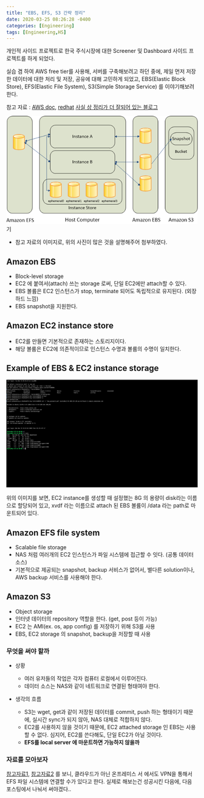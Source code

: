 ```yaml
---
title: "EBS, EFS, S3 간략 정리"
date: 2020-03-25 08:26:28 -0400
categories: [Engineering]
tags: [Engineering,HS]
---
```


개인적 사이드 프로젝트로 한국 주식시장에 대한 Screener 및 Dashboard 사이드 프로젝트를 하게 되었다.
 
실습 겸 하여 AWS free tier를 사용해, 서버를 구축해보려고 하던 중에, 제일 먼저 저장한 데이터에 대한 처리 및 저장, 공유에 대해 고민하게 되었고, 
EBS(Elastic Block Store), EFS(Elastic File System), S3(Simple Storage Service) 를 이야기해보려 한다. 

참고 자료 : [AWS doc](https://docs.aws.amazon.com/ko_kr/AWSEC2/latest/UserGuide/Storage.html),
[redhat](https://www.redhat.com/ko/topics/data-storage/file-block-object-storage)
[사실 상 정리가 더 잘되어 있는 블로그](https://sarc.io/index.php/aws/1789-s3-vs-ebs-vs-efs)


![Alt text](/images/post_img/ebs_efs_s3.png)기
* 참고 자료의 이미지로, 위의 사진이 많은 것을 설명해주어 첨부하였다.

## Amazon EBS

- Block-level storage 
- EC2 에 붙여서(attach) 쓰는 storage 로써, 단일 EC2에만 attach할 수 있다. 
- EBS 볼륨은 EC2 인스턴스가 stop, terminate 되어도 독립적으로 유지된다. (외장 하드 느낌)
- EBS snapshot을 지원한다. 


## Amazon EC2 instance store 

- EC2를 만들면 기본적으로 존재하는 스토리지이다. 
- 해당 볼륨은 EC2에 의존적이므로 인스턴스 수명과 볼륨의 수명이 일치한다. 


## Example of EBS & EC2 instance storage
![Alt text](/images/post_img/aws_terminal.png) 
 
위의 이미지를 보면, EC2 instance를 생성할 때 설정했는 8G 의 용량이 disk라는 이름으로 할당되어 있고,
 xvdf 라는 이름으로 attach 된 EBS 볼륨이 /data 라는 path로 마운트되어 있다.

## Amazon EFS file system 

- Scalable file storage 
- NAS 처럼 여러개의 EC2 인스턴스가 파일 시스템에 접근할 수 잇다. (공통 데이터 소스)
- 기본적으로 제공되는 snapshot, backup 서비스가 없어서, 별다른 solution이나, AWS backup 서비스를 사용해야 한다.

## Amazon S3

- Object storage 
- 인터넷 데이터의 repository 역할을 한다. (get, post 등이 가능)
- EC2 는 AMI(ex. os, app config) 를 저장하기 위해 S3를 사용
- EBS, EC2 storage 의 snapshot, backup을 저장할 때 사용

### 무엇을 써야 할까

- 상황 
    - 여러 유저들의 작업은 각자 컴퓨터 로컬에서 이루어진다.
    - 데이터 소스는 NAS와 같이 네트워크로 연결된 형태여야 한다. 

- 생각의 흐름
    - S3는 wget, get과 같이 저장된 데이터를 commit, push 하는 형태이기 때문에, 실시간 sync가 되지 않아, NAS 대체로 적합하지 않다.
    - EC2를 사용하지 않을 것이기 때문에, EC2 attached storage 인 EBS는 사용할 수 없다. 심지어, EC2를 쓴다해도, 단일 EC2가 아닐 것이다.
    - **EFS를 local server 에 마운트하면 가능하지 않을까**
    
### 자료를 모아보자

[참고자료1](https://aws.amazon.com/ko/about-aws/whats-new/2018/10/amazon-efs-now-supports-aws-vpn-and-inter-region-vpc-peering/), 
[참고자료2](https://forums.aws.amazon.com/thread.jspa?threadID=248354)
를 보니, 클라우드가 아닌 온프레미스 서 에서도 VPN을 통해서 EFS 파일 시스템에 연결할 수가 있다고 한다.
실제로 해보는건 성공시킨 다음에, 다음 포스팅에서 나눠서 써야겠다.. 

